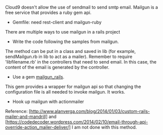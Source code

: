 Cloud9 doesn't allow the use of sendmail to send smtp email. Mailgun is a free service that provides a ruby gem api.

* Gemfile: need rest-client and mailgun-ruby

There are multiple ways to use mailgun in a rails project

* Write the code following the samples from mailgun. 

The method can be put in a class and saved in lib 
(for example, sendMailgun.rb in lib to act as a mailer). Remember to require 'libfilename.rb' in the controllers that 
need to send email. In this case, the content of the email is generated by the controller.

* Use a gem [mailgun_rails](https://github.com/jorgemanrubia/mailgun_rails). 

This gem provides a wrapper
for mailgun api so that changing the configuration file is all needed to invoke mailgun. It works.

* Hook up mailgun with actionmailer

Reference: [http://www.alanverga.com/blog/2014/01/03/custom-rails-mailer-and-mandrill] and
[https://codedecoder.wordpress.com/2014/02/10/email-through-api-override-action_mailer-deliver/]
I am not done with this method.
